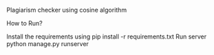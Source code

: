 Plagiarism checker using cosine algorithm

How to Run?

Install the requirements using pip install -r requirements.txt
Run server python manage.py runserver
